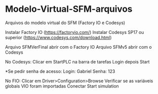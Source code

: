 # Modelo-Virtual-SFM-arquivos
Arquivos do modelo virtual do SFM (Factory IO e Codesys)

Instalar Factory IO (https://factoryio.com/)
Instalar Codesys SP17 ou superior (https://www.codesys.com/download.html)

Arquivo SFMVerFinal abrir com o Factory IO
Arquivo SFMv5 abrir com o Codesys

No Codesys: 
Clicar em StartPLC na barra de tarefas
Login depois Start

*Se pedir senha de acesso: Login: Gabriel Senha: 123

No FIO:
Clicar em Driver>Configuration>Browse
Verificar se as variáveis globais VIO foram importadas
Conectar
Start simulation

